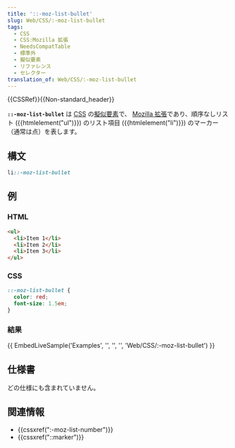 ```yaml
---
title: '::-moz-list-bullet'
slug: Web/CSS/:-moz-list-bullet
tags:
  - CSS
  - CSS:Mozilla 拡張
  - NeedsCompatTable
  - 標準外
  - 擬似要素
  - リファレンス
  - セレクター
translation_of: Web/CSS/:-moz-list-bullet
---
```

{{CSSRef}}{{Non-standard_header}}

**`::-moz-list-bullet`** は [CSS](/ja/docs/Web/CSS) の[擬似要素](/ja/docs/Web/CSS/Pseudo-element)で、 [Mozilla 拡張](/ja/docs/Web/CSS/Mozilla_Extensions)であり、順序なしリスト ({{htmlelement("ul")}}) のリスト項目 ({{htmlelement("li")}}) のマーカー（通常は点）を表します。

## 構文

```css
li::-moz-list-bullet
```

## 例

### HTML

```html
<ul>
  <li>Item 1</li>
  <li>Item 2</li>
  <li>Item 3</li>
</ul>
```

### CSS

```css
::-moz-list-bullet {
  color: red;
  font-size: 1.5em;
}
```

### 結果

{{ EmbedLiveSample('Examples', '', '', '', 'Web/CSS/:-moz-list-bullet') }}

## 仕様書

どの仕様にも含まれていません。

## 関連情報

- {{cssxref(":-moz-list-number")}}
- {{cssxref("::marker")}}
